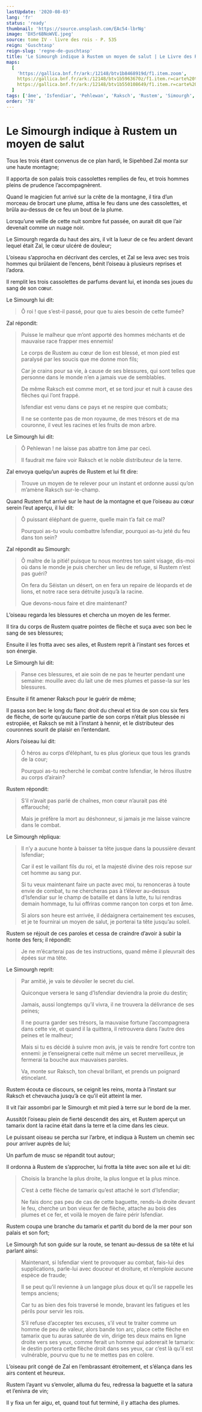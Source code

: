 ```yaml
---
lastUpdate: '2020-08-03'
lang: 'fr'
status: 'ready'
thumbnail: 'https://source.unsplash.com/EAc54-lbrNg'
image: 'DX5r6BNoWVE.jpeg'
source: tome IV - livre des rois - P. 535
reign: 'Guschtasp'
reign-slug: 'regne-de-guschtasp'
title: 'Le Simourgh indique à Rustem un moyen de salut | Le Livre des Rois | Shâhnâmeh'
maps:
  [
    'https://gallica.bnf.fr/ark:/12148/btv1b8468919d/f1.item.zoom',
    https://gallica.bnf.fr/ark:/12148/btv1b5963670z/f1.item.r=carte%20touran.zoom,
    https://gallica.bnf.fr/ark:/12148/btv1b550108649/f1.item.r=carte%20touran.zoom,
  ]
tags: ['âme', 'Isfendiar', 'Pehlewan', 'Raksch', 'Rustem', 'Simourgh', 'Sipehbed', 'Séistan', 'Zal']
order: '78'
---
```


<!-- LTeX: language=fr -->

# Le Simourgh indique à Rustem un moyen de salut

Tous les trois étant convenus de ce plan hardi, le Sipehbed Zal monta sur une haute montagne;

Il apporta de son palais trois cassolettes remplies de feu, et trois hommes pleins de prudence l’accompagnèrent.

Quand le magicien fut arrivé sur la crête de la montagne, il tira d’un morceau de brocart une plume, attisa le feu dans une des cassolettes, et brûla au-dessus de ce feu un bout de la plume.

Lorsqu’une veille de cette nuit sombre fut passée, on aurait dit que l’air devenait comme un nuage noir.

Le Simourgh regarda du haut des airs, il vit la lueur de ce feu ardent devant lequel était Zal, le cœur ulcéré de douleur;

L’oiseau s’approcha en décrivant des cercles, et Zal se leva avec ses trois hommes qui brûlaient de l’encens, bénit l’oiseau à plusieurs reprises et l’adora.

Il remplit les trois cassolettes de parfums devant lui, et inonda ses joues du sang de son cœur.

Le Simourgh lui dit:

> Ô roi ! que s’est-il passé, pour que tu aies besoin de cette fumée?

Zal répondit:

> Puisse le malheur que m’ont apporté des hommes méchants et de mauvaise race frapper mes ennemis!
>
> Le corps de Rustem au cœur de lion est blessé, et mon pied est paralysé par les soucis que me donne mon fils;
>
> Car je crains pour sa vie, à cause de ses blessures, qui sont telles que personne dans le monde n’en a jamais vue de semblables.
>
> De même Raksch est comme mort, et se tord jour et nuit à cause des flèches qui l’ont frappé.
>
> Isfendiar est venu dans ce pays et ne respire que combats;
>
> Il ne se contente pas de mon royaume, de mes trésors et de ma couronne, il veut les racines et les fruits de mon arbre.

Le Simourgh lui dit:

> Ô Pehlewan ! ne laisse pas abattre ton âme par ceci.
>
> Il faudrait me faire voir Raksch et le noble distributeur de la terre.

Zal envoya quelqu’un auprès de Rustem et lui fit dire:

> Trouve un moyen de te relever pour un instant et ordonne aussi qu’on m’amène Raksch sur-le-champ.

Quand Rustem fut arrivé sur le haut de la montagne et que l’oiseau au cœur serein l’eut aperçu, il lui dit:

> Ô puissant éléphant de guerre, quelle main t’a fait ce mal?
>
> Pourquoi as-tu voulu combattre Isfendiar, pourquoi as-tu jeté du feu dans ton sein?

Zal répondit au Simourgh:

> Ô maître de la pitié! puisque tu nous montres ton saint visage, dis-moi où dans le monde je puis chercher un lieu de refuge, si Rustem n’est pas guéri?
>
> On fera du Séistan un désert, on en fera un repaire de léopards et de lions, et notre race sera détruite jusqu’à la racine.
>
> Que devons-nous faire et dire maintenant?

L’oiseau regarda les blessures et chercha un moyen de les fermer.

Il tira du corps de Rustem quatre pointes de flèche et suça avec son bec le sang de ses blessures;

Ensuite il les frotta avec ses ailes, et Rustem reprit à l’instant ses forces et son énergie.

Le Simourgh lui dit:

> Panse ces blessures, et aie soin de ne pas te heurter pendant une semaine: mouille avec du lait une de mes plumes et passe-la sur les blessures.

Ensuite il fit amener Raksch pour le guérir de même;

Il passa son bec le long du flanc droit du cheval et tira de son cou six fers de flèche, de sorte qu’aucune partie de son corps n’était plus blessée ni estropiée, et Raksch se mit à l’instant à hennir, et le distributeur des couronnes sourit de plaisir en l’entendant.

Alors l’oiseau lui dit:

> Ô héros au corps d’éléphant, tu es plus glorieux que tous les grands de la cour;
>
> Pourquoi as-tu recherché le combat contre Isfendiar, le héros illustre au corps d’airain?

Rustem répondit:

> S’il n’avait pas parlé de chaînes, mon cœur n’aurait pas été effarouché;
>
> Mais je préfère la mort au déshonneur, si jamais je me laisse vaincre dans le combat.

Le Simourgh répliqua:

> Il n’y a aucune honte à baisser ta tête jusque dans la poussière devant Isfendiar;
>
> Car il est le vaillant fils du roi, et la majesté divine des rois repose sur cet homme au sang pur.
>
> Si tu veux maintenant faire un pacte avec moi, tu renonceras à toute envie de combat, tu ne chercheras pas à t’élever au-dessus d’Isfendiar sur le champ de bataille et dans la lutte, tu lui rendras demain hommage, tu lui offriras comme rançon ton corps et ton âme.
>
> Si alors son heure est arrivée, il dédaignera certainement tes excuses, et je te fournirai un moyen de salut, je porterai ta tête jusqu’au soleil.

Rustem se réjouit de ces paroles et cessa de craindre d’avoir à subir la honte des fers; il répondit:

> Je ne m’écarterai pas de tes instructions, quand même il pleuvrait des épées sur ma tête.

Le Simourgh reprit:

> Par amitié, je vais te dévoiler le secret du ciel.
>
> Quiconque versera le sang d’Isfendiar deviendra la proie du destin;
>
> Jamais, aussi longtemps qu’il vivra, il ne trouvera la délivrance de ses peines;
>
> Il ne pourra garder ses trésors, la mauvaise fortune l’accompagnera dans cette vie, et quand il la quittera, il retrouvera dans l’autre des peines et le malheur;
>
> Mais si tu es décidé à suivre mon avis, je vais te rendre fort contre ton ennemi: je t’enseignerai cette nuit même un secret merveilleux, je fermerai ta bouche aux mauvaises paroles.
>
> Va, monte sur Raksch, ton cheval brillant, et prends un poignard étincelant.

Rustem écouta ce discours, se ceignit les reins, monta à l’instant sur Raksch et chevaucha jusqu’à ce qu’il eût atteint la mer.

Il vit l’air assombri par le Simourgh et mit pied à terre sur le bord de la mer.

Aussitôt l’oiseau plein de fierté descendit des airs, et Rustem aperçut un tamarix dont la racine était dans la terre et la cime dans les cieux.

Le puissant oiseau se percha sur l’arbre, et indiqua à Rustem un chemin sec pour arriver auprès de lui;

Un parfum de musc se répandit tout autour;

Il ordonna à Rustem de s’approcher, lui frotta la tête avec son aile et lui dit:

> Choisis la branche la plus droite, la plus longue et la plus mince.
>
> C’est à cette flèche de tamarix qu’est attaché le sort d’Isfendiar;
>
> Ne fais donc pas peu de cas de cette baguette, rends-la droite devant le feu, cherche un bon vieux fer de flèche, attache au bois des plumes et ce fer, et voilà le moyen de faire périr Isfendiar.

Rustem coupa une branche du tamarix et partit du bord de la mer pour son palais et son fort;

Le Simourgh fut son guide sur la route, se tenant au-dessus de sa tête et lui parlant ainsi:

> Maintenant, si Isfendiar vient te provoquer au combat, fais-lui des supplications, parle-lui avec douceur et droiture, et n’emploie aucune espèce de fraude;
>
> Il se peut qu’il revienne à un langage plus doux et qu’il se rappelle les temps anciens;
>
> Car tu as bien des fois traversé le monde, bravant les fatigues et les périls pour servir les rois.
>
> S’il refuse d’accepter tes excuses, s’il veut te traiter comme un homme de peu de valeur, alors bande ton arc, place cette flèche en tamarix que tu auras saturée de vin, dirige tes deux mains en ligne droite vers ses yeux, comme ferait un homme qui adorerait le tamarix: le destin portera cette flèche droit dans ses yeux, car c’est là qu’il est vulnérable, pourvu que tu ne te mettes pas en colère.

L’oiseau prit congé de Zal en l’embrassant étroitement, et s’élança dans les airs content et heureux.

Rustem l’ayant vu s’envoler, alluma du feu, redressa la baguette et la satura et l’enivra de vin;

Il y fixa un fer aigu, et, quand tout fut terminé, il y attacha des plumes.
